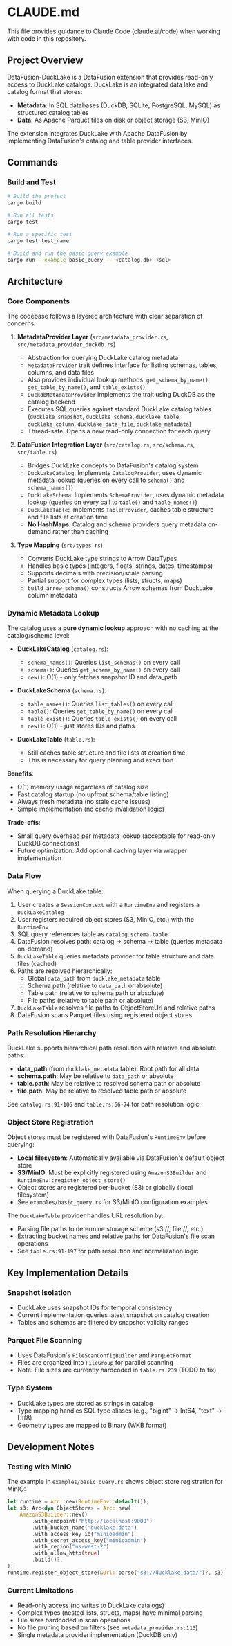 # CLAUDE.md

This file provides guidance to Claude Code (claude.ai/code) when working with code in this repository.

## Project Overview

DataFusion-DuckLake is a DataFusion extension that provides read-only access to DuckLake catalogs. DuckLake is an integrated data lake and catalog format that stores:
- **Metadata**: In SQL databases (DuckDB, SQLite, PostgreSQL, MySQL) as structured catalog tables
- **Data**: As Apache Parquet files on disk or object storage (S3, MinIO)

The extension integrates DuckLake with Apache DataFusion by implementing DataFusion's catalog and table provider interfaces.

## Commands

### Build and Test
```bash
# Build the project
cargo build

# Run all tests
cargo test

# Run a specific test
cargo test test_name

# Build and run the basic query example
cargo run --example basic_query -- <catalog.db> <sql>
```

## Architecture

### Core Components

The codebase follows a layered architecture with clear separation of concerns:

1. **MetadataProvider Layer** (`src/metadata_provider.rs`, `src/metadata_provider_duckdb.rs`)
   - Abstraction for querying DuckLake catalog metadata
   - `MetadataProvider` trait defines interface for listing schemas, tables, columns, and data files
   - Also provides individual lookup methods: `get_schema_by_name()`, `get_table_by_name()`, and `table_exists()`
   - `DuckdbMetadataProvider` implements the trait using DuckDB as the catalog backend
   - Executes SQL queries against standard DuckLake catalog tables (`ducklake_snapshot`, `ducklake_schema`, `ducklake_table`, `ducklake_column`, `ducklake_data_file`, `ducklake_metadata`)
   - Thread-safe: Opens a new read-only connection for each query

2. **DataFusion Integration Layer** (`src/catalog.rs`, `src/schema.rs`, `src/table.rs`)
   - Bridges DuckLake concepts to DataFusion's catalog system
   - `DuckLakeCatalog`: Implements `CatalogProvider`, uses dynamic metadata lookup (queries on every call to `schema()` and `schema_names()`)
   - `DuckLakeSchema`: Implements `SchemaProvider`, uses dynamic metadata lookup (queries on every call to `table()` and `table_names()`)
   - `DuckLakeTable`: Implements `TableProvider`, caches table structure and file lists at creation time
   - **No HashMaps**: Catalog and schema providers query metadata on-demand rather than caching

3. **Type Mapping** (`src/types.rs`)
   - Converts DuckLake type strings to Arrow DataTypes
   - Handles basic types (integers, floats, strings, dates, timestamps)
   - Supports decimals with precision/scale parsing
   - Partial support for complex types (lists, structs, maps)
   - `build_arrow_schema()` constructs Arrow schemas from DuckLake column metadata

### Dynamic Metadata Lookup

The catalog uses a **pure dynamic lookup** approach with no caching at the catalog/schema level:

- **DuckLakeCatalog** (`catalog.rs`):
  - `schema_names()`: Queries `list_schemas()` on every call
  - `schema()`: Queries `get_schema_by_name()` on every call
  - `new()`: O(1) - only fetches snapshot ID and data_path

- **DuckLakeSchema** (`schema.rs`):
  - `table_names()`: Queries `list_tables()` on every call
  - `table()`: Queries `get_table_by_name()` on every call
  - `table_exist()`: Queries `table_exists()` on every call
  - `new()`: O(1) - just stores IDs and paths

- **DuckLakeTable** (`table.rs`):
  - Still caches table structure and file lists at creation time
  - This is necessary for query planning and execution

**Benefits**:
- O(1) memory usage regardless of catalog size
- Fast catalog startup (no upfront schema/table listing)
- Always fresh metadata (no stale cache issues)
- Simple implementation (no cache invalidation logic)

**Trade-offs**:
- Small query overhead per metadata lookup (acceptable for read-only DuckDB connections)
- Future optimization: Add optional caching layer via wrapper implementation

### Data Flow

When querying a DuckLake table:
1. User creates a `SessionContext` with a `RuntimeEnv` and registers a `DuckLakeCatalog`
2. User registers required object stores (S3, MinIO, etc.) with the `RuntimeEnv`
3. SQL query references table as `catalog.schema.table`
4. DataFusion resolves path: catalog -> schema -> table (queries metadata on-demand)
5. `DuckLakeTable` queries metadata provider for table structure and data files (cached)
6. Paths are resolved hierarchically:
   - Global `data_path` from `ducklake_metadata` table
   - Schema path (relative to `data_path` or absolute)
   - Table path (relative to schema path or absolute)
   - File paths (relative to table path or absolute)
7. `DuckLakeTable` resolves file paths to ObjectStoreUrl and relative paths
8. DataFusion scans Parquet files using registered object stores

### Path Resolution Hierarchy

DuckLake supports hierarchical path resolution with relative and absolute paths:
- **data_path** (from `ducklake_metadata` table): Root path for all data
- **schema.path**: May be relative to `data_path` or absolute
- **table.path**: May be relative to resolved schema path or absolute
- **file.path**: May be relative to resolved table path or absolute

See `catalog.rs:91-106` and `table.rs:66-74` for path resolution logic.

### Object Store Registration

Object stores must be registered with DataFusion's `RuntimeEnv` before querying:
- **Local filesystem**: Automatically available via DataFusion's default object store
- **S3/MinIO**: Must be explicitly registered using `AmazonS3Builder` and `RuntimeEnv::register_object_store()`
- Object stores are registered per-bucket (S3) or globally (local filesystem)
- See `examples/basic_query.rs` for S3/MinIO configuration examples

The `DuckLakeTable` provider handles URL resolution by:
- Parsing file paths to determine storage scheme (s3://, file://, etc.)
- Extracting bucket names and relative paths for DataFusion's file scan operations
- See `table.rs:91-197` for path resolution and normalization logic

## Key Implementation Details

### Snapshot Isolation
- DuckLake uses snapshot IDs for temporal consistency
- Current implementation queries latest snapshot on catalog creation
- Tables and schemas are filtered by snapshot validity ranges

### Parquet File Scanning
- Uses DataFusion's `FileScanConfigBuilder` and `ParquetFormat`
- Files are organized into `FileGroup` for parallel scanning
- Note: File sizes are currently hardcoded in `table.rs:239` (TODO to fix)

### Type System
- DuckLake types are stored as strings in catalog
- Type mapping handles SQL type aliases (e.g., "bigint" -> Int64, "text" -> Utf8)
- Geometry types are mapped to Binary (WKB format)

## Development Notes

### Testing with MinIO
The example in `examples/basic_query.rs` shows object store registration for MinIO:
```rust
let runtime = Arc::new(RuntimeEnv::default());
let s3: Arc<dyn ObjectStore> = Arc::new(
    AmazonS3Builder::new()
        .with_endpoint("http://localhost:9000")
        .with_bucket_name("ducklake-data")
        .with_access_key_id("minioadmin")
        .with_secret_access_key("minioadmin")
        .with_region("us-west-2")
        .with_allow_http(true)
        .build()?,
);
runtime.register_object_store(&Url::parse("s3://ducklake-data/")?, s3);
```

### Current Limitations
- Read-only access (no writes to DuckLake catalogs)
- Complex types (nested lists, structs, maps) have minimal parsing
- File sizes hardcoded in scan operations
- No file pruning based on filters (see `metadata_provider.rs:113`)
- Single metadata provider implementation (DuckDB only)